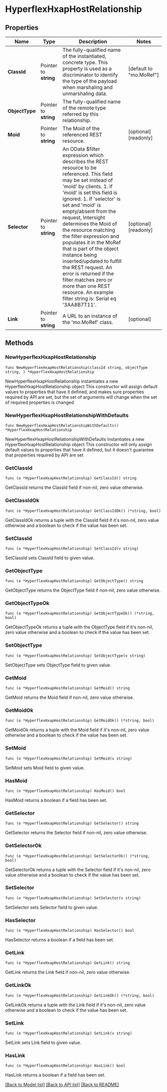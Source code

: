 # HyperflexHxapHostRelationship

## Properties

Name | Type | Description | Notes
------------ | ------------- | ------------- | -------------
**ClassId** | Pointer to **string** | The fully-qualified name of the instantiated, concrete type. This property is used as a discriminator to identify the type of the payload when marshaling and unmarshaling data. | [default to "mo.MoRef"]
**ObjectType** | Pointer to **string** | The fully-qualified name of the remote type referred by this relationship. | 
**Moid** | Pointer to **string** | The Moid of the referenced REST resource. | [optional] [readonly] 
**Selector** | Pointer to **string** | An OData $filter expression which describes the REST resource to be referenced. This field may be set instead of &#39;moid&#39; by clients. 1. If &#39;moid&#39; is set this field is ignored. 1. If &#39;selector&#39; is set and &#39;moid&#39; is empty/absent from the request, Intersight determines the Moid of the resource matching the filter expression and populates it in the MoRef that is part of the object instance being inserted/updated to fulfill the REST request. An error is returned if the filter matches zero or more than one REST resource. An example filter string is: Serial eq &#39;3AA8B7T11&#39;. | [optional] [readonly] 
**Link** | Pointer to **string** | A URL to an instance of the &#39;mo.MoRef&#39; class. | [optional] 

## Methods

### NewHyperflexHxapHostRelationship

`func NewHyperflexHxapHostRelationship(classId string, objectType string, ) *HyperflexHxapHostRelationship`

NewHyperflexHxapHostRelationship instantiates a new HyperflexHxapHostRelationship object
This constructor will assign default values to properties that have it defined,
and makes sure properties required by API are set, but the set of arguments
will change when the set of required properties is changed

### NewHyperflexHxapHostRelationshipWithDefaults

`func NewHyperflexHxapHostRelationshipWithDefaults() *HyperflexHxapHostRelationship`

NewHyperflexHxapHostRelationshipWithDefaults instantiates a new HyperflexHxapHostRelationship object
This constructor will only assign default values to properties that have it defined,
but it doesn't guarantee that properties required by API are set

### GetClassId

`func (o *HyperflexHxapHostRelationship) GetClassId() string`

GetClassId returns the ClassId field if non-nil, zero value otherwise.

### GetClassIdOk

`func (o *HyperflexHxapHostRelationship) GetClassIdOk() (*string, bool)`

GetClassIdOk returns a tuple with the ClassId field if it's non-nil, zero value otherwise
and a boolean to check if the value has been set.

### SetClassId

`func (o *HyperflexHxapHostRelationship) SetClassId(v string)`

SetClassId sets ClassId field to given value.


### GetObjectType

`func (o *HyperflexHxapHostRelationship) GetObjectType() string`

GetObjectType returns the ObjectType field if non-nil, zero value otherwise.

### GetObjectTypeOk

`func (o *HyperflexHxapHostRelationship) GetObjectTypeOk() (*string, bool)`

GetObjectTypeOk returns a tuple with the ObjectType field if it's non-nil, zero value otherwise
and a boolean to check if the value has been set.

### SetObjectType

`func (o *HyperflexHxapHostRelationship) SetObjectType(v string)`

SetObjectType sets ObjectType field to given value.


### GetMoid

`func (o *HyperflexHxapHostRelationship) GetMoid() string`

GetMoid returns the Moid field if non-nil, zero value otherwise.

### GetMoidOk

`func (o *HyperflexHxapHostRelationship) GetMoidOk() (*string, bool)`

GetMoidOk returns a tuple with the Moid field if it's non-nil, zero value otherwise
and a boolean to check if the value has been set.

### SetMoid

`func (o *HyperflexHxapHostRelationship) SetMoid(v string)`

SetMoid sets Moid field to given value.

### HasMoid

`func (o *HyperflexHxapHostRelationship) HasMoid() bool`

HasMoid returns a boolean if a field has been set.

### GetSelector

`func (o *HyperflexHxapHostRelationship) GetSelector() string`

GetSelector returns the Selector field if non-nil, zero value otherwise.

### GetSelectorOk

`func (o *HyperflexHxapHostRelationship) GetSelectorOk() (*string, bool)`

GetSelectorOk returns a tuple with the Selector field if it's non-nil, zero value otherwise
and a boolean to check if the value has been set.

### SetSelector

`func (o *HyperflexHxapHostRelationship) SetSelector(v string)`

SetSelector sets Selector field to given value.

### HasSelector

`func (o *HyperflexHxapHostRelationship) HasSelector() bool`

HasSelector returns a boolean if a field has been set.

### GetLink

`func (o *HyperflexHxapHostRelationship) GetLink() string`

GetLink returns the Link field if non-nil, zero value otherwise.

### GetLinkOk

`func (o *HyperflexHxapHostRelationship) GetLinkOk() (*string, bool)`

GetLinkOk returns a tuple with the Link field if it's non-nil, zero value otherwise
and a boolean to check if the value has been set.

### SetLink

`func (o *HyperflexHxapHostRelationship) SetLink(v string)`

SetLink sets Link field to given value.

### HasLink

`func (o *HyperflexHxapHostRelationship) HasLink() bool`

HasLink returns a boolean if a field has been set.


[[Back to Model list]](../README.md#documentation-for-models) [[Back to API list]](../README.md#documentation-for-api-endpoints) [[Back to README]](../README.md)



